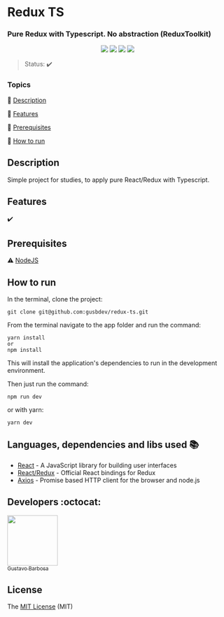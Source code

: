 <h1>Redux TS</h1>
<h3>Pure Redux with Typescript. No abstraction (ReduxToolkit)</h3>

<p align="center">
  <img src="https://img.shields.io/static/v1?label=Typescript&message=Language&color=00758F&style=for-the-badge&logo=Typescript"/>
  <img src="https://img.shields.io/static/v1?label=ReactJS&message=Library&color=61DBFB&style=for-the-badge&logo=React"/>
  <img src="http://img.shields.io/static/v1?label=STATUS&message=DONE&color=GREEN&style=for-the-badge"/>
  <img src="http://img.shields.io/static/v1?label=License&message=MIT&color=green&style=for-the-badge"/>
</p>

> Status: :heavy_check_mark:

### Topics

:small_blue_diamond: [Description](#description)

:small_blue_diamond: [Features](#features)

:small_blue_diamond: [Prerequisites](#prerequisites)

:small_blue_diamond: [How to run](#how-to-run)

## Description

<p align="justify">
  Simple project for studies, to apply pure React/Redux with Typescript.
</p>

## Features

:heavy_check_mark:

## Prerequisites

:warning: [NodeJS](https://nodejs.org/en/download/)

## How to run

In the terminal, clone the project:

```
git clone git@github.com:gusbdev/redux-ts.git
```

From the terminal navigate to the app folder and run the command:

```
yarn install
or
npm install
```

This will install the application's dependencies to run in the development environment.

Then just run the command:

```
npm run dev
```
or with yarn:
```
yarn dev
```

## Languages, dependencies and libs used :books:

- [React](https://expressjs.com/) - A JavaScript library for building user interfaces
- [React/Redux](https://react-redux.js.org/introduction/getting-started) - Official React bindings for Redux
- [Axios](https://axios-http.com/docs/intro) - Promise based HTTP client for the browser and node.js

## Developers :octocat:

[<img src="https://avatars2.githubusercontent.com/u/44094756?s=460&u=a2a2631e8eb8f5f5cdff75121eb422188a64bb85&v=4" width=115><br><sub>Gustavo Barbosa</sub>](https://github.com/gusbdev)

## License

The [MIT License]() (MIT)

